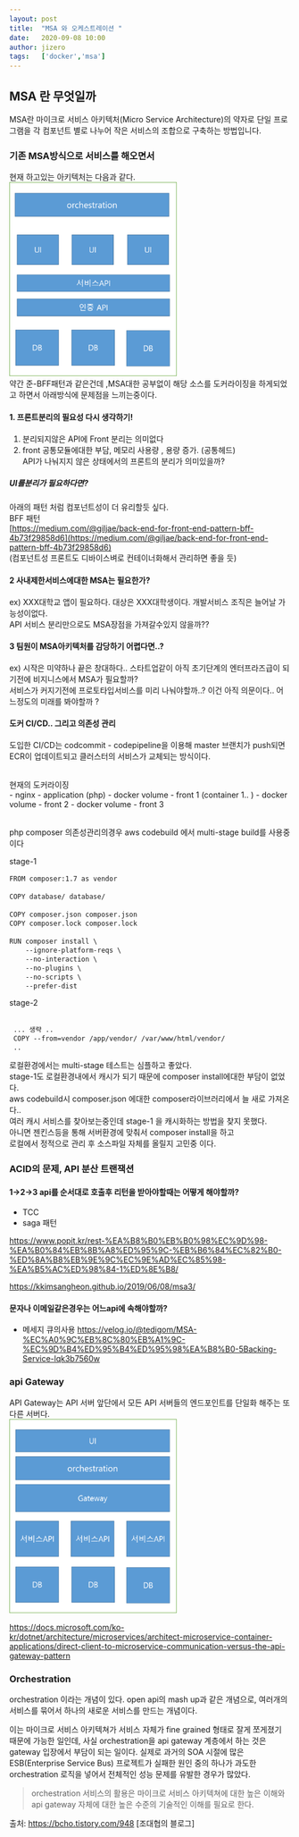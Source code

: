```yaml
---
layout: post
title:  "MSA 와 오케스트레이션 "
date:   2020-09-08 10:00
author: jizero
tags:	['docker','msa']
---
```


## MSA 란 무엇일까
MSA란 마이크로 서비스 아키텍처(Micro Service Architecture)의 약자로 단일 프로그램을 각 컴포넌트 별로 나누어 작은 서비스의 조합으로 구축하는 방법입니다.

### 기존 MSA방식으로 서비스를 해오면서
현재 하고있는 아키텍처는 다음과 같다. <br>
<img src="/assets/img/20200908/444.png" style="max-width:300px;" /> <br>
약간 준-BFF패턴과 같은건데 ,MSA대한 공부없이 해당 소스를 도커라이징을 하게되었고 하면서 아래방식에 문제점을 느끼는중이다. <br/>

####  1. 프론트분리의 필요성 다시 생각하기!
1. 분리되지않은 API에 Front 분리는 의미없다 <br/>
2. front 공통모듈에대한 부담, 메모리 사용량 , 용량 증가. (공통헤드) <br/>
API가 나눠지지 않은 상태에서의 프론트의 분리가 의미있을까? <br />
##### UI를분리가 필요하다면? 
아래의 패턴 처럼 컴포넌트성이 더 유리할듯 싶다.  <br/>
BFF 패턴 <br />
[https://medium.com/@giljae/back-end-for-front-end-pattern-bff-4b73f29858d6](https://medium.com/@giljae/back-end-for-front-end-pattern-bff-4b73f29858d6)
<br/>
(컴포넌트성 프론트도 디바이스벼로 컨테이너화해서 관리하면 좋을 듯)

#### 2 사내제한서비스에대한 MSA는 필요한가? 
 ex) XXX대학교 앱이 필요하다. 대상은 XXX대학생이다. 개발서비스 조직은 늘어날 가능성이없다. <br />
 API 서비스 분리만으로도 MSA장점을 가져갈수있지 않을까?? 
#### 3 팀원이 MSA아키텍처를 감당하기 어렵다면..?  
 ex) 시작은 미약하나 끝은 창대하다.. 스타트업같이 아직 초기단계의 엔터프라즈급이 되기전에 비지니스에서
 MSA가 필요할까? <br />
 서비스가 커지기전에 프로토타입서비스를 미리 나눠야할까..?  이건 아직 의문이다.. 어느정도의 미래를 봐야할까 ?
 


#### 도커 CI/CD.. 그리고 의존성 관리
도입한 CI/CD는 codcommit - codepipeline을 이용해
master 브랜치가 push되면 ECR이 업데이트되고 클러스터의 서비스가 교체되는 방식이다.

<br>
현재의 도커라이징  <br>
- nginx
- application (php)
  - docker volume - front 1  (container 1.. )
  - docker volume - front 2
  - docker volume - front 3

<br /> php composer 의존성관리의경우
aws codebuild 에서 multi-stage build를 사용중이다 <br />

stage-1 <br />
```
FROM composer:1.7 as vendor

COPY database/ database/

COPY composer.json composer.json
COPY composer.lock composer.lock

RUN composer install \
    --ignore-platform-reqs \
    --no-interaction \
    --no-plugins \
    --no-scripts \
    --prefer-dist

```    

stage-2 <br />
```
 
 ... 생략 ..
 COPY --from=vendor /app/vendor/ /var/www/html/vendor/
 ..

```    

로컬환경에서는  multi-stage 테스트는 심플하고  좋았다. <br />
 stage-1도 로컬환경내에서 캐시가 되기 때문에 composer install에대한 부담이 없었다. <br />
aws  codebuild시  composer.json 에대한  composer라이브러리에서 늘 새로 가져온다.. <br />
여러 캐시 서비스를 찾아보는중인데 stage-1 을 캐시화하는 방법을 찾지 못했다.<br />
아니면 젠킨스등을 통해 서버환경에 맞춰서 composer install을 하고 <br />
로컬에서 정적으로 관리 후 소스파일 자체를 올릴지 고민중 이다. <br />


### ACID의 문제, API 분산 트랜잭션 
#### 1->2->3 api를 순서대로 호출후 리턴을 받아야할때는 어떻게 해야할까?  <br />
- TCC
- saga 패턴

https://www.popit.kr/rest-%EA%B8%B0%EB%B0%98%EC%9D%98-%EA%B0%84%EB%8B%A8%ED%95%9C-%EB%B6%84%EC%82%B0-%ED%8A%B8%EB%9E%9C%EC%9E%AD%EC%85%98-%EA%B5%AC%ED%98%84-1%ED%8E%B8/

https://kkimsangheon.github.io/2019/06/08/msa3/


#### 문자나 이메일같은경우는 어느api에 속해야할까?  <br />
- 메세지 큐의사용
https://velog.io/@tedigom/MSA-%EC%A0%9C%EB%8C%80%EB%A1%9C-%EC%9D%B4%ED%95%B4%ED%95%98%EA%B8%B0-5Backing-Service-lqk3b7560w


### api Gateway 
API Gateway는 API 서버 앞단에서 모든 API 서버들의 엔드포인트를 단일화 해주는 또다른 서버다.
<br/>
<img src="/assets/img/20200908/111.png" style="max-width:300px;" /> <br/>

[https://docs.microsoft.com/ko-kr/dotnet/architecture/microservices/architect-microservice-container-applications/direct-client-to-microservice-communication-versus-the-api-gateway-pattern
](https://docs.microsoft.com/ko-kr/dotnet/architecture/microservices/architect-microservice-container-applications/direct-client-to-microservice-communication-versus-the-api-gateway-pattern
)


### Orchestration
 orchestration 이라는 개념이 있다. open api의 mash up과 같은 개념으로, 여러개의 서비스를 묶어서 하나의 새로운 서비스를 만드는 개념이다.


이는 마이크로 서비스 아키텍쳐가 서비스 자체가 fine grained 형태로 잘게 쪼게졌기 때문에 가능한 일인데, 사실 orchestration을 api gateway 계층에서 하는 것은 gateway 입장에서 부담이 되는 일이다. 실제로 과거의 SOA 시절에 많은 ESB(Enterprise Service Bus) 프로젝트가 실패한 원인 중의 하나가 과도한 orchestration 로직을 넣어서 전체적인 성능 문제를 유발한 경우가 많았다.
> orchestration 서비스의 활용은 마이크로 서비스 아키텍쳐에 대한 높은 이해와 api gateway 자체에 대한 높은 수준의 기술적인 이해를 필요로 한다.

출처: https://bcho.tistory.com/948 [조대협의 블로그]






